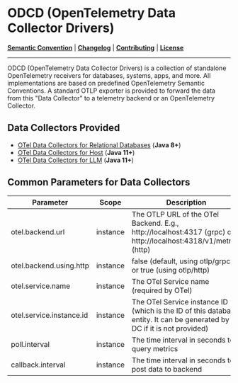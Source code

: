 # ODCD (OpenTelemetry Data Collector Drivers)

**[Semantic Convention](docs/semconv)** |
**[Changelog](CHANGELOG.md)** |
**[Contributing](CONTRIBUTING.md)** |
**[License](LICENSE)**

---
ODCD (OpenTelemetry Data Collector Drivers) is a collection of standalone OpenTelemetry receivers for databases, systems, apps, and more. All implementations are based on predefined OpenTelemetry Semantic Conventions. A standard OTLP exporter is provided to forward the data from this "Data Collector" to a telemetry backend or an OpenTelemetry Collector.
<br>


## Data Collectors Provided

- [OTel Data Collectors for Relational Databases](rdb/README.md) (**Java 8+**)
- [OTel Data Collectors for Host](host/README.md) (**Java 11+**)
- [OTel Data Collectors for LLM](llm/README.md) (**Java 11+**)


## Common Parameters for Data Collectors

| Parameter                 | Scope     | Description                                                                                                           | Example                |
|---------------------------|-----------|-----------------------------------------------------------------------------------------------------------------------|------------------------|
| otel.backend.url          | instance  | The OTLP URL of the OTel Backend. E.g., http://localhost:4317 (grpc) or http://localhost:4318/v1/metrics (http)       | http://127.0.0.1:4317  |  
| otel.backend.using.http   | instance  | false (default, using otlp/grpc) or true (using otlp/http)                                                            | false                  |  
| otel.service.name         | instance  | The OTel Service name (required by OTel)                                                                         | DamengDC               |  
| otel.service.instance.id  | instance  | The OTel Service instance ID (which is the ID of this database entity. It can be generated by DC if it is not provided)   | 1.2.3.4:5236@MYDB      |  
| poll.interval             | instance  | The time interval in seconds to query metrics                                                                         | 25                     |  
| callback.interval         | instance  | The time interval in seconds to post data to backend                                                                  | 30                     |
